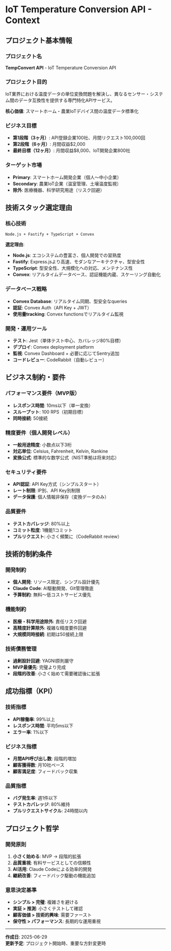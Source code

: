 # IoT Temperature Conversion API - Context

## プロジェクト基本情報

### プロジェクト名
**TempConvert API** - IoT Temperature Conversion API

### プロジェクト目的
IoT業界における温度データの単位変換問題を解決し、異なるセンサー・システム間のデータ互換性を提供する専門特化APIサービス。

**核心価値**: スマートホーム・農業IoTデバイス間の温度データ標準化

### ビジネス目標
- **第1段階（3ヶ月）**: API登録企業100社、月間リクエスト100,000回
- **第2段階（6ヶ月）**: 月間収益$2,000
- **最終目標（12ヶ月）**: 月間収益$8,000、IoT開発企業800社

### ターゲット市場
- **Primary**: スマートホーム開発企業（個人〜中小企業）
- **Secondary**: 農業IoT企業（温室管理、土壌温度監視）
- **除外**: 医療機器、科学研究用途（リスク回避）

## 技術スタック選定理由

### 核心技術
```
Node.js + Fastify + TypeScript + Convex
```

**選定理由**:
- **Node.js**: エコシステムの豊富さ、個人開発での習熟度
- **Fastify**: Express.jsより高速、モダンなアーキテクチャ、型安全性
- **TypeScript**: 型安全性、大規模化への対応、メンテナンス性
- **Convex**: リアルタイムデータベース、認証機能内蔵、スケーリング自動化

### データベース戦略
- **Convex Database**: リアルタイム同期、型安全なqueries
- **認証**: Convex Auth（API Key + JWT）
- **使用量tracking**: Convex functionsでリアルタイム監視

### 開発・運用ツール
- **テスト**: Jest（単体テスト中心、カバレッジ80%目標）
- **デプロイ**: Convex deployment platform
- **監視**: Convex Dashboard + 必要に応じてSentry追加
- **コードレビュー**: CodeRabbit（自動レビュー）

## ビジネス制約・要件

### パフォーマンス要件（MVP版）
- **レスポンス時間**: 10ms以下（単一変換）
- **スループット**: 100 RPS（初期目標）
- **同時接続**: 50接続

### 精度要件（個人開発レベル）
- **一般用途精度**: 小数点以下3桁
- **対応単位**: Celsius, Fahrenheit, Kelvin, Rankine
- **変換公式**: 標準的な数学公式（NIST準拠は将来対応）

### セキュリティ要件
- **API認証**: API Key方式（シンプルスタート）
- **レート制限**: IP別、API Key別制限
- **データ保護**: 個人情報非保存（変換データのみ）

### 品質要件
- **テストカバレッジ**: 80%以上
- **コミット粒度**: 1機能1コミット
- **プルリクエスト**: 小さく頻繁に（CodeRabbit review）

## 技術的制約条件

### 開発制約
- **個人開発**: リソース限定、シンプル設計優先
- **Claude Code**: AI駆動開発、Git管理徹底
- **予算制約**: 無料〜低コストサービス優先

### 機能制約
- **医療・科学用途除外**: 責任リスク回避
- **高精度計算除外**: 複雑な精度要件回避
- **大規模同時接続**: 初期は50接続上限

### 技術債務管理
- **過剰設計回避**: YAGNI原則厳守
- **MVP最優先**: 完璧より完成
- **段階的改善**: 小さく始めて需要確認後に拡張

## 成功指標（KPI）

### 技術指標
- **API稼働率**: 99%以上
- **レスポンス時間**: 平均5ms以下
- **エラー率**: 1%以下

### ビジネス指標
- **月間API呼び出し数**: 段階的増加
- **顧客獲得数**: 月10社ペース
- **顧客満足度**: フィードバック収集

### 品質指標
- **バグ発生率**: 週1件以下
- **テストカバレッジ**: 80%維持
- **プルリクエストサイクル**: 24時間以内

## プロジェクト哲学

### 開発原則
1. **小さく始める**: MVP → 段階的拡張
2. **品質重視**: 有料サービスとしての信頼性
3. **AI活用**: Claude Codeによる効率的開発
4. **継続改善**: フィードバック駆動の機能追加

### 意思決定基準
- **シンプル > 完璧**: 複雑さを避ける
- **実証 > 推測**: 小さくテストして確認
- **顧客価値 > 技術的興味**: 需要ファースト
- **保守性 > パフォーマンス**: 長期的な運用重視

---
**作成日**: 2025-06-29  
**更新予定**: プロジェクト開始時、重要な方針変更時
